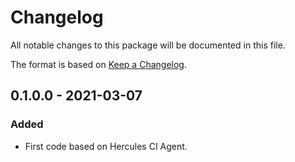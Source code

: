 
# Changelog

All notable changes to this package will be documented in this file.

The format is based on [Keep a Changelog](https://keepachangelog.com/en/1.0.0/).

## 0.1.0.0 - 2021-03-07

### Added

 - First code based on Hercules CI Agent.

